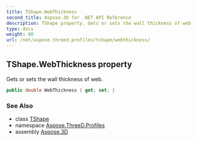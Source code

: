 ```yaml
---
title: TShape.WebThickness
second_title: Aspose.3D for .NET API Reference
description: TShape property. Gets or sets the wall thickness of web
type: docs
weight: 80
url: /net/aspose.threed.profiles/tshape/webthickness/
---
```

## TShape.WebThickness property

Gets or sets the wall thickness of web.

```csharp
public double WebThickness { get; set; }
```

### See Also

* class [TShape](../)
* namespace [Aspose.ThreeD.Profiles](../../tshape/)
* assembly [Aspose.3D](../../../)


